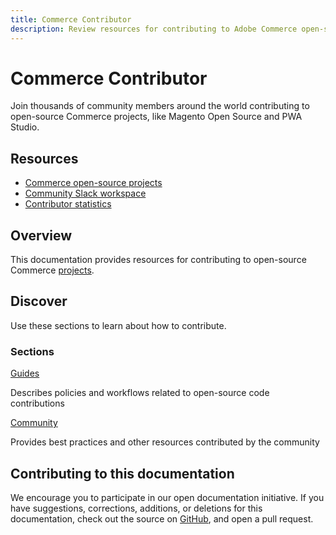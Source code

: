 ```yaml
---
title: Commerce Contributor
description: Review resources for contributing to Adobe Commerce open-source projects like Magento Open Source and PWA Studio.
---
```


<HeroSimple slots="heading, text" background="rgb(244, 111, 37)"/>

# Commerce Contributor

Join thousands of community members around the world contributing to open-source Commerce projects, like Magento Open Source and PWA Studio.

<Resources slots="heading, links"/>

## Resources

*  [Commerce open-source projects](https://developer.adobe.com/open/magento)
*  [Community Slack workspace](https://opensource.magento.com/slack)
*  [Contributor statistics](https://developer.adobe.com/open/magento/statistic)

## Overview

This documentation provides resources for contributing to open-source Commerce [projects](https://developer.adobe.com/open/magento).

## Discover

Use these sections to learn about how to contribute.

<DiscoverBlock slots="heading, link, text"/>

### Sections

[Guides](guides/index.md)

Describes policies and workflows related to open-source code contributions

<DiscoverBlock slots="link, text"/>

[Community](community/index.md)

Provides best practices and other resources contributed by the community

<DiscoverBlock width="100%" slots="heading, link, text"/>

## Contributing to this documentation

We encourage you to participate in our open documentation initiative. If you have suggestions, corrections, additions, or deletions for this documentation, check out the source on [GitHub](https://github.com/adobedocs/commerce-contributor), and open a pull request.
